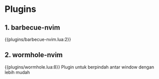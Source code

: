 # Plugins

## 1. barbecue-nvim

{{plugins/barbecue-nvim.lua:2}}

## 2. wormhole-nvim

{{plugins/wormhole.lua:8}}
Plugin untuk berpindah antar window dengan lebih mudah
